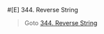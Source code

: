 #[E] 344. Reverse String
> Goto <a href="https://leetcode.com/problems/reverse-string/description/">344. Reverse String</a>